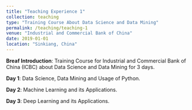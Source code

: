 ```yaml
---
title: "Teaching Experience 1"
collection: teaching
type: "Training Course About Data Science and Data Mining"
permalink: /teaching/teaching-1
venue: "Industrial and Commercial Bank of China"
date: 2019-01-01
location: "Sinkiang, China"
---
```


**Breaf Introduction**: Training Course for Industrial and Commercial Bank of China (ICBC) about Data Science and Data Mining for 3 days.

**Day 1**: Data Science, Data Mining and Usage of Python.

**Day 2**: Machine Learning and its Applications.

**Day 3**: Deep Learning and its Applications.

